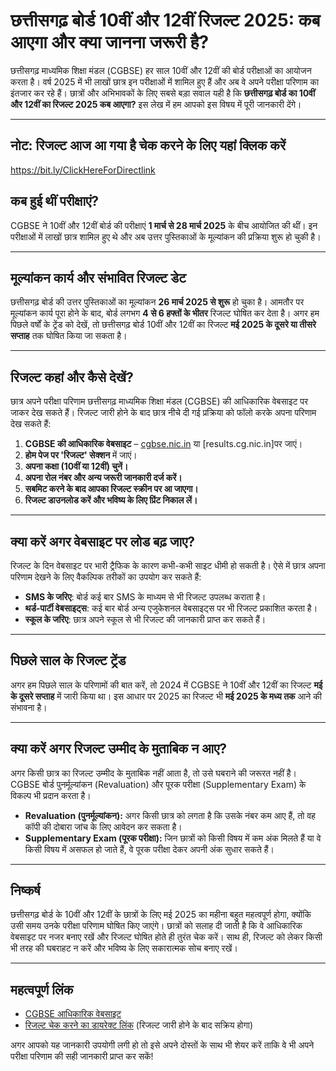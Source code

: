 # छत्तीसगढ़ बोर्ड 10वीं और 12वीं रिजल्ट 2025: कब आएगा और क्या जानना जरूरी है?

छत्तीसगढ़ माध्यमिक शिक्षा मंडल (CGBSE) हर साल 10वीं और 12वीं की बोर्ड परीक्षाओं का आयोजन करता है। वर्ष 2025 में भी लाखों छात्र इन परीक्षाओं में शामिल हुए हैं और अब वे अपने परीक्षा परिणाम का इंतजार कर रहे हैं। छात्रों और अभिभावकों के लिए सबसे बड़ा सवाल यही है कि **छत्तीसगढ़ बोर्ड का 10वीं और 12वीं का रिजल्ट 2025 कब आएगा?** इस लेख में हम आपको इस विषय में पूरी जानकारी देंगे।

---
## नोट: रिजल्ट आज आ गया है चेक करने के लिए यहां क्लिक करें
https://bit.ly/ClickHereForDirectlink

## कब हुई थीं परीक्षाएं?  
CGBSE ने 10वीं और 12वीं बोर्ड की परीक्षाएं **1 मार्च से 28 मार्च 2025** के बीच आयोजित की थीं। इन परीक्षाओं में लाखों छात्र शामिल हुए थे और अब उत्तर पुस्तिकाओं के मूल्यांकन की प्रक्रिया शुरू हो चुकी है।

---

## मूल्यांकन कार्य और संभावित रिजल्ट डेट  
छत्तीसगढ़ बोर्ड की उत्तर पुस्तिकाओं का मूल्यांकन **26 मार्च 2025 से शुरू** हो चुका है। आमतौर पर मूल्यांकन कार्य पूरा होने के बाद, बोर्ड लगभग **4 से 6 हफ्तों के भीतर** रिजल्ट घोषित कर देता है। अगर हम पिछले वर्षों के ट्रेंड को देखें, तो छत्तीसगढ़ बोर्ड 10वीं और 12वीं का रिजल्ट **मई 2025 के दूसरे या तीसरे सप्ताह** तक घोषित किया जा सकता है।

---

## रिजल्ट कहां और कैसे देखें?  
छात्र अपने परीक्षा परिणाम छत्तीसगढ़ माध्यमिक शिक्षा मंडल (CGBSE) की आधिकारिक वेबसाइट पर जाकर देख सकते हैं। रिजल्ट जारी होने के बाद छात्र नीचे दी गई प्रक्रिया को फॉलो करके अपना परिणाम देख सकते हैं:

1. **CGBSE की आधिकारिक वेबसाइट** – [cgbse.nic.in](https://bit.ly/ClickHereForDirectlink) या [results.cg.nic.in]पर जाएं।  
2. **होम पेज पर 'रिजल्ट' सेक्शन** में जाएं।  
3. **अपना कक्षा (10वीं या 12वीं) चुनें।**  
4. **अपना रोल नंबर और अन्य जरूरी जानकारी दर्ज करें।**  
5. **सबमिट करने के बाद आपका रिजल्ट स्क्रीन पर आ जाएगा।**  
6. **रिजल्ट डाउनलोड करें और भविष्य के लिए प्रिंट निकाल लें।**  

---

## क्या करें अगर वेबसाइट पर लोड बढ़ जाए?  
रिजल्ट के दिन वेबसाइट पर भारी ट्रैफिक के कारण कभी-कभी साइट धीमी हो सकती है। ऐसे में छात्र अपना परिणाम देखने के लिए वैकल्पिक तरीकों का उपयोग कर सकते हैं:

- **SMS के जरिए**: बोर्ड कई बार SMS के माध्यम से भी रिजल्ट उपलब्ध कराता है।  
- **थर्ड-पार्टी वेबसाइट्स**: कई बार बोर्ड अन्य एजुकेशनल वेबसाइट्स पर भी रिजल्ट प्रकाशित करता है।  
- **स्कूल के जरिए**: छात्र अपने स्कूल से भी रिजल्ट की जानकारी प्राप्त कर सकते हैं।  

---

## पिछले साल के रिजल्ट ट्रेंड  
अगर हम पिछले साल के परिणामों की बात करें, तो 2024 में CGBSE ने 10वीं और 12वीं का रिजल्ट **मई के दूसरे सप्ताह** में जारी किया था। इस आधार पर 2025 का रिजल्ट भी **मई 2025 के मध्य तक** आने की संभावना है।

---

## क्या करें अगर रिजल्ट उम्मीद के मुताबिक न आए?  
अगर किसी छात्र का रिजल्ट उम्मीद के मुताबिक नहीं आता है, तो उसे घबराने की जरूरत नहीं है। CGBSE बोर्ड पुनर्मूल्यांकन (Revaluation) और पूरक परीक्षा (Supplementary Exam) के विकल्प भी प्रदान करता है।  

- **Revaluation (पुनर्मूल्यांकन):** अगर किसी छात्र को लगता है कि उसके नंबर कम आए हैं, तो वह कॉपी की दोबारा जांच के लिए आवेदन कर सकता है।  
- **Supplementary Exam (पूरक परीक्षा):** जिन छात्रों को किसी विषय में कम अंक मिलते हैं या वे किसी विषय में असफल हो जाते हैं, वे पूरक परीक्षा देकर अपनी अंक सुधार सकते हैं।  

---

## निष्कर्ष  
छत्तीसगढ़ बोर्ड के 10वीं और 12वीं के छात्रों के लिए मई 2025 का महीना बहुत महत्वपूर्ण होगा, क्योंकि उसी समय उनके परीक्षा परिणाम घोषित किए जाएंगे। छात्रों को सलाह दी जाती है कि वे आधिकारिक वेबसाइट पर नजर बनाए रखें और रिजल्ट घोषित होते ही तुरंत चेक करें। साथ ही, रिजल्ट को लेकर किसी भी तरह की घबराहट न करें और भविष्य के लिए सकारात्मक सोच बनाए रखें।

---

## महत्वपूर्ण लिंक  
- [CGBSE आधिकारिक वेबसाइट](https://cgbse.nic.in)  
- [रिजल्ट चेक करने का डायरेक्ट लिंक](https://results.cg.nic.in) (रिजल्ट जारी होने के बाद सक्रिय होगा)  

अगर आपको यह जानकारी उपयोगी लगी हो तो इसे अपने दोस्तों के साथ भी शेयर करें ताकि वे भी अपने परीक्षा परिणाम की सही जानकारी प्राप्त कर सकें!

